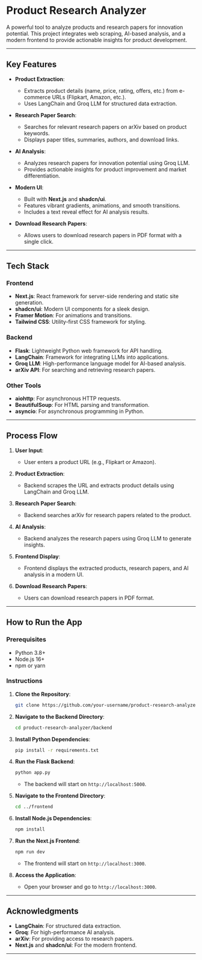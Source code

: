 # Product Research Analyzer

A powerful tool to analyze products and research papers for innovation potential. This project integrates web scraping, AI-based analysis, and a modern frontend to provide actionable insights for product development.

---

## **Key Features**

- **Product Extraction**:
  - Extracts product details (name, price, rating, offers, etc.) from e-commerce URLs (Flipkart, Amazon, etc.).
  - Uses LangChain and Groq LLM for structured data extraction.

- **Research Paper Search**:
  - Searches for relevant research papers on arXiv based on product keywords.
  - Displays paper titles, summaries, authors, and download links.

- **AI Analysis**:
  - Analyzes research papers for innovation potential using Groq LLM.
  - Provides actionable insights for product improvement and market differentiation.

- **Modern UI**:
  - Built with **Next.js** and **shadcn/ui**.
  - Features vibrant gradients, animations, and smooth transitions.
  - Includes a text reveal effect for AI analysis results.

- **Download Research Papers**:
  - Allows users to download research papers in PDF format with a single click.

---

## **Tech Stack**

### **Frontend**
- **Next.js**: React framework for server-side rendering and static site generation.
- **shadcn/ui**: Modern UI components for a sleek design.
- **Framer Motion**: For animations and transitions.
- **Tailwind CSS**: Utility-first CSS framework for styling.

### **Backend**
- **Flask**: Lightweight Python web framework for API handling.
- **LangChain**: Framework for integrating LLMs into applications.
- **Groq LLM**: High-performance language model for AI-based analysis.
- **arXiv API**: For searching and retrieving research papers.

### **Other Tools**
- **aiohttp**: For asynchronous HTTP requests.
- **BeautifulSoup**: For HTML parsing and transformation.
- **asyncio**: For asynchronous programming in Python.

---

## **Process Flow**

1. **User Input**:
   - User enters a product URL (e.g., Flipkart or Amazon).

2. **Product Extraction**:
   - Backend scrapes the URL and extracts product details using LangChain and Groq LLM.

3. **Research Paper Search**:
   - Backend searches arXiv for research papers related to the product.

4. **AI Analysis**:
   - Backend analyzes the research papers using Groq LLM to generate insights.

5. **Frontend Display**:
   - Frontend displays the extracted products, research papers, and AI analysis in a modern UI.

6. **Download Research Papers**:
   - Users can download research papers in PDF format.

---

## **How to Run the App**

### **Prerequisites**
- Python 3.8+
- Node.js 16+
- npm or yarn

### **Instructions**

1. **Clone the Repository**:
   ```bash
   git clone https://github.com/your-username/product-research-analyzer.git
   ```

2. **Navigate to the Backend Directory**:
   ```bash
   cd product-research-analyzer/backend
   ```

3. **Install Python Dependencies**:
   ```bash
   pip install -r requirements.txt
   ```

4. **Run the Flask Backend**:
   ```bash
   python app.py
   ```
   - The backend will start on `http://localhost:5000`.

5. **Navigate to the Frontend Directory**:
   ```bash
   cd ../frontend
   ```

6. **Install Node.js Dependencies**:
   ```bash
   npm install
   ```

7. **Run the Next.js Frontend**:
   ```bash
   npm run dev
   ```
   - The frontend will start on `http://localhost:3000`.

8. **Access the Application**:
   - Open your browser and go to `http://localhost:3000`.

---

## **Acknowledgments**

- **LangChain**: For structured data extraction.
- **Groq**: For high-performance AI analysis.
- **arXiv**: For providing access to research papers.
- **Next.js** and **shadcn/ui**: For the modern frontend.

---
